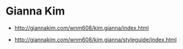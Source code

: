 # Gianna Kim

- http://giannakim.com/wnm608/kim.gianna/index.html

- http://giannakim.com/wnm608/kim.gianna/styleguide/index.html